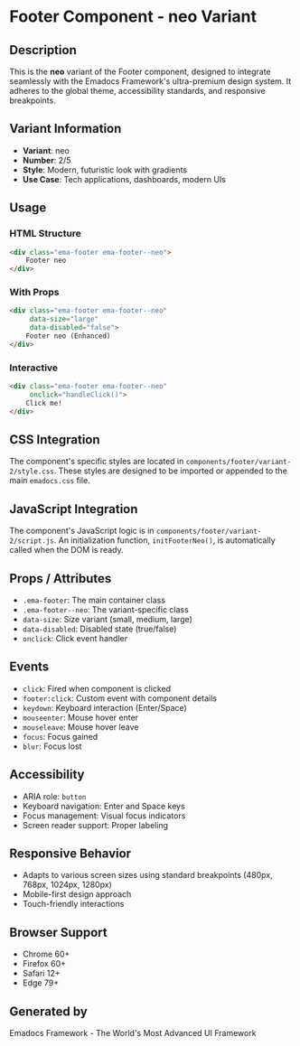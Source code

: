 # Footer Component - neo Variant

## Description
This is the **neo** variant of the Footer component, designed to integrate seamlessly with the Emadocs Framework's ultra-premium design system. It adheres to the global theme, accessibility standards, and responsive breakpoints.

## Variant Information
- **Variant**: neo
- **Number**: 2/5
- **Style**: Modern, futuristic look with gradients
- **Use Case**: Tech applications, dashboards, modern UIs

## Usage

### HTML Structure
```html
<div class="ema-footer ema-footer--neo">
    Footer neo
</div>
```

### With Props
```html
<div class="ema-footer ema-footer--neo" 
     data-size="large" 
     data-disabled="false">
    Footer neo (Enhanced)
</div>
```

### Interactive
```html
<div class="ema-footer ema-footer--neo" 
     onclick="handleClick()">
    Click me!
</div>
```

## CSS Integration
The component's specific styles are located in `components/footer/variant-2/style.css`. These styles are designed to be imported or appended to the main `emadocs.css` file.

## JavaScript Integration
The component's JavaScript logic is in `components/footer/variant-2/script.js`. An initialization function, `initFooterNeo()`, is automatically called when the DOM is ready.

## Props / Attributes
- `.ema-footer`: The main container class
- `.ema-footer--neo`: The variant-specific class
- `data-size`: Size variant (small, medium, large)
- `data-disabled`: Disabled state (true/false)
- `onclick`: Click event handler

## Events
- `click`: Fired when component is clicked
- `footer:click`: Custom event with component details
- `keydown`: Keyboard interaction (Enter/Space)
- `mouseenter`: Mouse hover enter
- `mouseleave`: Mouse hover leave
- `focus`: Focus gained
- `blur`: Focus lost

## Accessibility
- ARIA role: `button`
- Keyboard navigation: Enter and Space keys
- Focus management: Visual focus indicators
- Screen reader support: Proper labeling

## Responsive Behavior
- Adapts to various screen sizes using standard breakpoints (480px, 768px, 1024px, 1280px)
- Mobile-first design approach
- Touch-friendly interactions

## Browser Support
- Chrome 60+
- Firefox 60+
- Safari 12+
- Edge 79+

## Generated by
Emadocs Framework - The World's Most Advanced UI Framework
